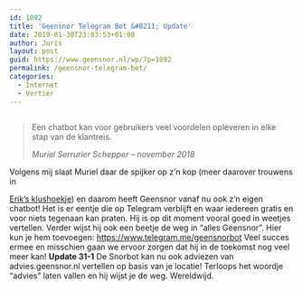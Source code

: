 ```yaml
---
id: 1092
title: 'Geensnor Telegram Bot &#8211; Update'
date: 2019-01-30T23:03:53+01:00
author: Joris
layout: post
guid: https://www.geensnor.nl/wp/?p=1092
permalink: /geensnor-telegram-bot/
categories:
  - Internet
  - Vertier
---
```

 <figure class="wp-block-image"><img src="https://www.geensnor.nl/wp/wp-content/uploads/2018/12/Schermafbeelding-2018-12-22-om-22.44.41.png" alt="" class="wp-image-1095" /></figure> 

<blockquote class="wp-block-quote">
  Een chatbot kan voor gebruikers veel voordelen opleveren in elke stap van de klantreis.</p><cite>Muriel Serrurier Schepper &#8211; november 2018</cite>
</blockquote> Volgens mij slaat Muriel daar de spijker op z&#8217;n kop (meer daarover trouwens in 

[Erik&#8217;s klushoekje](https://www.geensnor.nl/wp/category/klushoekje/)) en daarom heeft Geensnor vanaf nu ook z&#8217;n eigen chatbot! Het is er eentje die op Telegram verblijft en waar iedereen gratis en voor niets tegenaan kan praten. Hij is op dit moment vooral goed in weetjes vertellen. Verder wijst hij ook een beetje de weg in &#8220;alles Geensnor&#8221;. Hier kun je hem toevoegen: <https://www.telegram.me/geensnorbot> Veel succes ermee en misschien gaan we ervoor zorgen dat hij in de toekomst nog veel meer kan! **Update 31-1** De Snorbot kan nu ook adviezen van advies.geensnor.nl vertellen op basis van je locatie! Terloops het woordje &#8220;advies&#8221; laten vallen en hij wijst je de weg. Wereldwijd.